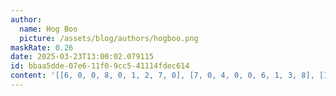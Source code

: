 ```yaml
---
author:
  name: Hog Boo
  picture: /assets/blog/authors/hogboo.png
maskRate: 0.26
date: 2025-03-23T13:00:02.079115
id: bbaa5dde-07e6-11f0-9cc5-41114fdec614
content: '[[6, 0, 0, 8, 0, 1, 2, 7, 0], [7, 0, 4, 0, 0, 6, 1, 3, 8], [1, 0, 0, 5, 0, 3, 6, 0, 4], [0, 1, 2, 0, 8, 7, 0, 0, 9], [0, 6, 7, 9, 1, 5, 8, 2, 3], [9, 8, 5, 3, 0, 2, 4, 1, 7], [2, 0, 9, 6, 5, 8, 0, 4, 1], [8, 3, 1, 7, 2, 4, 9, 5, 6], [5, 4, 0, 1, 3, 9, 7, 8, 0]]'
---
```

